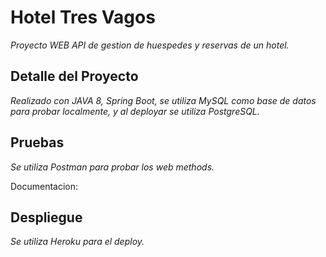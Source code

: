 # Hotel Tres Vagos

_Proyecto WEB API de gestion de huespedes y reservas de un hotel._

## Detalle del Proyecto

_Realizado con JAVA 8, Spring Boot, se utiliza MySQL como base de datos para probar localmente, y al deployar se utiliza PostgreSQL._

## Pruebas

_Se utiliza Postman para probar los web methods._

Documentacion: 


## Despliegue

_Se utiliza Heroku para el deploy._


